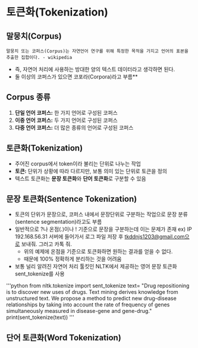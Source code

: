 # 토큰화(Tokenization)

## 말뭉치(Corpus)
    말뭉치 또는 코퍼스(Corpus)는 자연언어 연구를 위해 특정한 목적을 가지고 언어의 표본을 추출한 집합이다. - wikipedia
- 즉, 자연어 처리에 사용하는 방대한 양의 텍스트 데이터라고 생각하면 된다.
- 둘 이상의 코퍼스가 있으면 코포라(Corpora)라고 부름**

## Corpus 종류
1. **단일 언어 코퍼스:** 한 가지 언어로 구성된 코퍼스
2. **이중 언어 코퍼스:** 두 가지 언어로 구성된 코퍼스
3. **다중 언어 코퍼스:** 더 많은 종류의 언어로 구성된 코퍼스

## 토큰화(Tokenization)
- 주어진 corpus에서 token이라 불리는 단위로 나누는 작업
- **토큰:** 단위가 상황에 따라 다르지만, 보통 의미 있는 단위로 토큰을 정의
- 텍스트 토큰화는 **문장 토큰화**와 **단어 토큰화**로 구분할 수 있음

## 문장 토큰화(Sentence Tokenization)
- 토큰의 단위가 문장으로, 코퍼스 내에서 문장단위로 구분하는 작업으로 문장 분류(sentence segmentation)라고도 부름
- 일반적으로 ?나 온점(.)이나 ! 기준으로 문장을 구분하는데 이는 문제가 존재
    ex) IP 192.168.56.31 서버에 들어가서 로그 파일 저장 후 tkddnjs1203@gmail.com으로 보내줘. 그러고 카톡 줘.
    - 위의 예제에 온점을 기준으로 토큰화하면 원하는 결과를 얻을 수 없다.
    - 때문에 100% 정확하게 분리하는 것을 어려움
- 보통 널리 알려진 자연어 처리 툴킷인 NLTK에서 제공하는 영어 문장  토큰화 sent_tokenize를 사용

'''python
from nltk.tokenize import sent_tokenize
text= "Drug repositioning is to discover new uses of drugs. Text mining derives knowledge from unstructured text. We propose a method to predict new drug-disease relationships by taking into account the rate of frequency of genes simultaneously measured in disease-gene and gene-drug."
print(sent_tokenize(text))
'''

## 단어 토큰화(Word Tokenization)